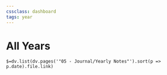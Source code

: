 ```yaml
---
cssclass: dashboard
tags: year
---
```

# All Years
`$=dv.list(dv.pages('"05 - Journal/Yearly Notes"').sort(p => p.date).file.link)`